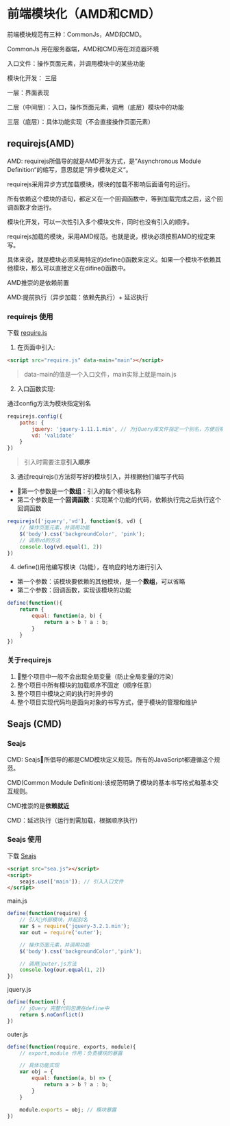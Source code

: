# 前端模块化（AMD和CMD）

前端模块规范有三种：CommonJs，AMD和CMD。

CommonJs 用在服务器端，AMD和CMD用在浏览器环境

入口文件：操作页面元素，并调用模块中的某些功能

模块化开发：
三层

一层：界面表现

二层（中间层）：入口，操作页面元素，调用（底层）模块中的功能

三层（底层）：具体功能实现（不会直接操作页面元素）

## requirejs(AMD)

AMD: requirejs所倡导的就是AMD开发方式，是”Asynchronous Module Definition“的缩写，意思就是”异步模块定义“。

requirejs采用异步方式加载模块，模块的加载不影响后面语句的运行。

所有依赖这个模块的语句，都定义在一个回调函数中，等到加载完成之后，这个回调函数才会运行。

模块化开发，可以一次性引入多个模块文件，同时也没有引入的顺序。

requirejs加载的模块，采用AMD规范。也就是说，模块必须按照AMD的规定来写。

具体来说，就是模块必须采用特定的define()函数来定义。如果一个模块不依赖其他模块，那么可以直接定义在difine()函数中。

AMD推崇的是依赖前置

AMD:提前执行（异步加载：依赖先执行）+ 延迟执行

### requirejs 使用

下载 [require.js](http://requirejs.org/docs/download.html#requirejs)

1. 在页面中引入:

```html
<script src="require.js" data-main="main"></script>
```

> data-main的值是一个入口文件，main实际上就是main.js

2. 入口函数实现:

通过config方法为模块指定别名

```javascript
requirejs.config({
    paths: {
        jquery: 'jquery-1.11.1.min', // 为jQuery库文件指定一个别名，方便后期调用
        vd: 'validate'
    }
})
```

> 引入时需要注意**引入顺序**

3. 通过requirejs()方法将写好的模块引入，并根据他们编写子代码

- 第一个参数是一个**数组**：引入的每个模块名称
- 第二个参数是一个**回调函数**：实现某个功能的代码，依赖执行完之后执行这个回调函数

```javascript
requirejs(['jquery','vd'], function($, vd) {
    // 操作页面元素，并调用功能
    $('body').css('backgroundColor', 'pink');
    // 调用vd的方法
    console.log(vd.equal(1, 2))
})
```

4. define()用他编写模块（功能），在响应的地方进行引入

- 第一个参数：该模块要依赖的其他模块，是一个**数组**，可以省略
- 第二个参数：回调函数，实现该模块的功能

```javascript
define(function(){
    return {
        equal: function(a, b) {
            return a > b ? a : b;
        }
    }
})
```

### 关于requirejs

1. 整个项目中一般不会出现全局变量（防止全局变量的污染）
2. 整个项目中所有模块的加载顺序不固定（顺序任意）
3. 整个项目中模块之间的执行时异步的
4. 整个项目实现代码均是面向对象的书写方式，便于模块的管理和维护

## Seajs (CMD)

### Seajs

CMD: Seajs所倡导的都是CMD模块定义规范。所有的JavaScript都遵循这个规范。

CMD(Common Module Definition):该规范明确了模块的基本书写格式和基本交互规则。

CMD推崇的是**依赖就近**

CMD：延迟执行（运行到需加载，根据顺序执行）

### Seajs 使用

下载 [Seajs](https://seajs.github.io/seajs/docs/#downloads)

```html
<script src="sea.js"></script>
<script>
    seajs.use(['main']); // 引入入口文件
</script>
```

main.js

```javascript
define(function(require) {
    // 引入外部模块，并起别名
    var $ = require('jquery-3.2.1.min');
    var out = require('outer');

    // 操作页面元素，并调用功能
    $('body').css('backgroundColor','pink');

    // 调用outer.js方法
    console.log(our.equal(1, 2))
})
```

jquery.js

```javascript
define(function() {
    // jQuery 完整代码包裹在define中
    return $.noConflict()
})
```

outer.js

```javascript
define(function(require, exports, module){
    // export,module 作用：负责模块的暴露

    // 具体功能实现
    var obj = {
        equal: function(a, b) => {
            return a > b ? a : b;
        }
    }

    module.exports = obj; // 模块暴露
})
```